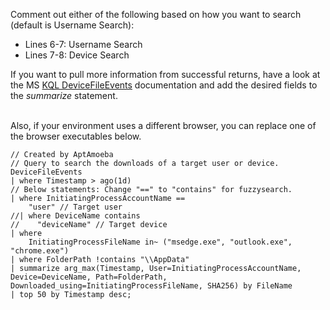 Comment out either of the following based on how you want to search (default is Username Search):
- Lines 6-7: Username Search
- Lines 7-8: Device Search

If you want to pull more information from successful returns, have a look at the MS <a href=https://learn.microsoft.com/en-us/defender-xdr/advanced-hunting-devicefileevents-table>KQL DeviceFileEvents</a> documentation and add the desired fields to the *summarize* statement.

<br>Also, if your environment uses a different browser, you can replace one of the browser executables below. 
```KQL
// Created by AptAmoeba
// Query to search the downloads of a target user or device.
DeviceFileEvents 
| where Timestamp > ago(1d)
// Below statements: Change "==" to "contains" for fuzzysearch.
| where InitiatingProcessAccountName == 
    "user" // Target user
//| where DeviceName contains 
//    "deviceName" // Target device
| where 
    InitiatingProcessFileName in~ ("msedge.exe", "outlook.exe", "chrome.exe")
| where FolderPath !contains "\\AppData"
| summarize arg_max(Timestamp, User=InitiatingProcessAccountName, Device=DeviceName, Path=FolderPath, Downloaded_using=InitiatingProcessFileName, SHA256) by FileName
| top 50 by Timestamp desc;
```
